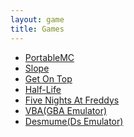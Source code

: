 ```yaml
---
layout: game
title: Games
---
```

<p align="center">
<div class="row">
    <div class="col"></div>
    <div class="col text-start">
        <ul>
            <li><a href="https://portablemc.ml">PortableMC</a></li>
            <li><a href="/games/slope">Slope</a></li>
            <li><a href="/games/getontop">Get On Top</a></li>
            <li><a href="/games/hl">Half-Life</a></li>
            <li><a href="/games/fnaf">Five Nights At Freddys</a></li>
            <li><a href="/emulators/vba">VBA(GBA Emulator)</a></li>
            <li><a href="/emulators/desmume">Desmume(Ds Emulator)</a></li>
        </ul>
    </div>
    <div class="col"></div>
</div>
</p>
<br>
<br>
